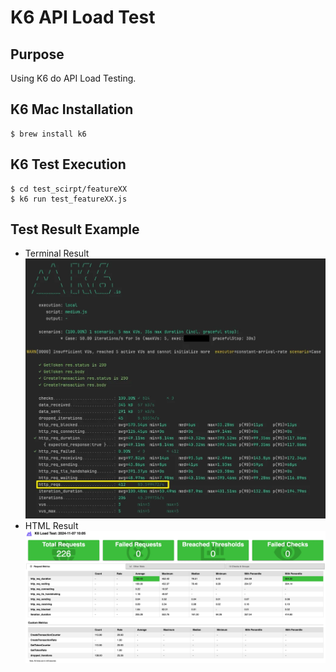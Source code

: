 # K6 API Load Test

## Purpose
Using K6 do API Load Testing.

## K6 Mac Installation
```shell
$ brew install k6
```

## K6 Test Execution
```shell
$ cd test_scirpt/featureXX
$ k6 run test_featureXX.js
```

## Test Result Example
- Terminal Result
![terminal_result.png](readme/terminal_result.png)
- HTML Result
![html_result.png](readme/html_result.png)